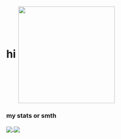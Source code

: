 <h1>hi <img align="center" src="https://lh3.googleusercontent.com/ogw/ADGmqu9THGkJTP6vALrs_pDdeyEFspXbyUPPvgZiPCHr=s192-c-mo" height=256 width=256></h1>

<h3> my stats or smth </h3>
<a href="https://github.com/anuraghazra/github-readme-stats">
  <img align="center" src="https://github-readme-stats.vercel.app/api?username=HuggyDaBuggy&count_private=true&show_icons=true&theme=merko">
</a>
<a href="https://github.com/anuraghazra/convoychat">
  <img align="center" src="https://github-readme-stats.vercel.app/api/top-langs/?username=HuggyDaBuggy&layout=compact&theme=merko">
</a>
